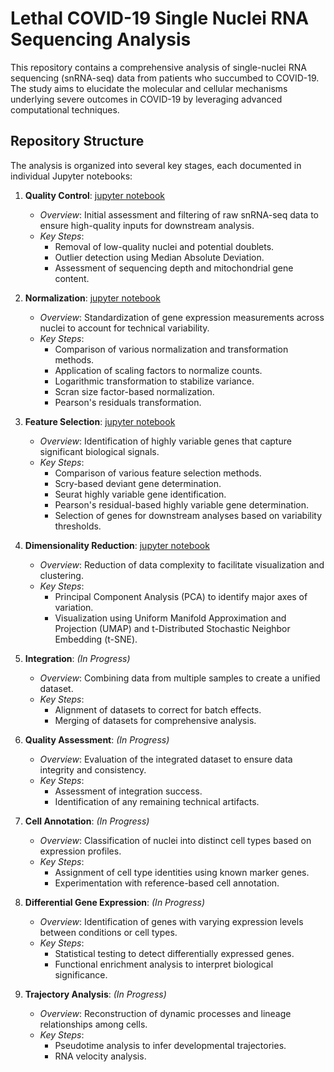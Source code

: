 # Lethal COVID-19 Single Nuclei RNA Sequencing Analysis

This repository contains a comprehensive analysis of single-nuclei RNA sequencing (snRNA-seq) data from patients who succumbed to COVID-19. The study aims to elucidate the molecular and cellular mechanisms underlying severe outcomes in COVID-19 by leveraging advanced computational techniques.

## Repository Structure

The analysis is organized into several key stages, each documented in individual Jupyter notebooks:

1. **Quality Control**: [jupyter notebook](https://github.com/MikiasHWT/scRNA_Lethal_Covid19_Analysis/blob/main/1.Quality_Control.ipynb)
   - *Overview*: Initial assessment and filtering of raw snRNA-seq data to ensure high-quality inputs for downstream analysis.
   - *Key Steps*:
     - Removal of low-quality nuclei and potential doublets.
     - Outlier detection using Median Absolute Deviation.
     - Assessment of sequencing depth and mitochondrial gene content.

2. **Normalization**: [jupyter notebook](https://github.com/MikiasHWT/scRNA_Lethal_Covid19_Analysis/blob/main/2.Normalization.ipynb)
   - *Overview*: Standardization of gene expression measurements across nuclei to account for technical variability.
   - *Key Steps*:
     - Comparison of various normalization and transformation methods.
     - Application of scaling factors to normalize counts.
     - Logarithmic transformation to stabilize variance.
     - Scran size factor-based normalization.
     - Pearson's residuals transformation.

3. **Feature Selection**: [jupyter notebook](https://github.com/MikiasHWT/scRNA_Lethal_Covid19_Analysis/blob/main/3.Feature_Selection.ipynb)
   - *Overview*: Identification of highly variable genes that capture significant biological signals.
   - *Key Steps*:
     - Comparison of various feature selection methods.
     - Scry-based deviant gene determination.
     - Seurat highly variable gene identification.
     - Pearson's residual-based highly variable gene determination.
     - Selection of genes for downstream analyses based on variability thresholds.

4. **Dimensionality Reduction**: [jupyter notebook](https://github.com/MikiasHWT/scRNA_Lethal_Covid19_Analysis/blob/main/4.Dimensionality_Reduction.ipynb)
   - *Overview*: Reduction of data complexity to facilitate visualization and clustering.
   - *Key Steps*:
     - Principal Component Analysis (PCA) to identify major axes of variation.
     - Visualization using Uniform Manifold Approximation and Projection (UMAP) and t-Distributed Stochastic Neighbor Embedding (t-SNE).

5. **Integration**: *(In Progress)*
   - *Overview*: Combining data from multiple samples to create a unified dataset.
   - *Key Steps*:
     - Alignment of datasets to correct for batch effects.
     - Merging of datasets for comprehensive analysis.

6. **Quality Assessment**: *(In Progress)*
   - *Overview*: Evaluation of the integrated dataset to ensure data integrity and consistency.
   - *Key Steps*:
     - Assessment of integration success.
     - Identification of any remaining technical artifacts.

7. **Cell Annotation**: *(In Progress)*
   - *Overview*: Classification of nuclei into distinct cell types based on expression profiles.
   - *Key Steps*:
     - Assignment of cell type identities using known marker genes.
     - Experimentation with reference-based cell annotation.

8. **Differential Gene Expression**: *(In Progress)*
   - *Overview*: Identification of genes with varying expression levels between conditions or cell types.
   - *Key Steps*:
     - Statistical testing to detect differentially expressed genes.
     - Functional enrichment analysis to interpret biological significance.

9. **Trajectory Analysis**: *(In Progress)*
   - *Overview*: Reconstruction of dynamic processes and lineage relationships among cells.
   - *Key Steps*:
     - Pseudotime analysis to infer developmental trajectories.
     - RNA velocity analysis.
